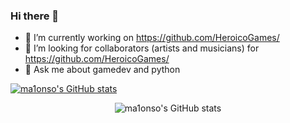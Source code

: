 ### Hi there 👋

- 🔭 I’m currently working on https://github.com/HeroicoGames/
- 👯 I’m looking for collaborators (artists and musicians) for https://github.com/HeroicoGames/
- 💬 Ask me about gamedev and python

[![ma1onso's GitHub stats](https://github-readme-stats.vercel.app/api?username=ma1onso&theme=dracula&hide_border=true&show_icons=true)](https://github.com/anuraghazra/github-readme-stats)

<p align="center">
  <img src="https://github-readme-stats.vercel.app/api?username=ma1onso&theme=dracula&hide_border=true&show_icons=true" alt="ma1onso's GitHub stats">
</p>
<!--
**ma1onso/ma1onso** is a ✨ _special_ ✨ repository because its `README.md` (this file) appears on your GitHub profile.

Here are some ideas to get you started:

- 🔭 I’m currently working on @heroic
- 🌱 I’m currently learning ...
- 👯 I’m looking to collaborate on ...
- 🤔 I’m looking for help with ...
- 💬 Ask me about gamedev and python
- 📫 How to reach me: ...
- 😄 Pronouns: ...
- ⚡ Fun fact: ...
-->
